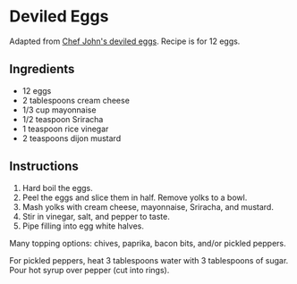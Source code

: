 # Deviled Eggs

Adapted from [Chef John's deviled eggs](http://foodwishes.blogspot.com/2012/01/recipe-666-deviled-eggs-damn-these-were.html). Recipe is for 12 eggs.

## Ingredients

- 12 eggs
- 2 tablespoons cream cheese
- 1/3 cup mayonnaise
- 1/2 teaspoon Sriracha
- 1 teaspoon rice vinegar
- 2 teaspoons dijon mustard

## Instructions

1. Hard boil the eggs.
2. Peel the eggs and slice them in half. Remove yolks to a bowl.
3. Mash yolks with cream cheese, mayonnaise, Sriracha, and mustard.
4. Stir in vinegar, salt, and pepper to taste.
5. Pipe filling into egg white halves.

Many topping options: chives, paprika, bacon bits, and/or pickled peppers.

For pickled peppers, heat 3 tablespoons water with 3 tablespoons of sugar. Pour hot syrup over pepper (cut into rings).

